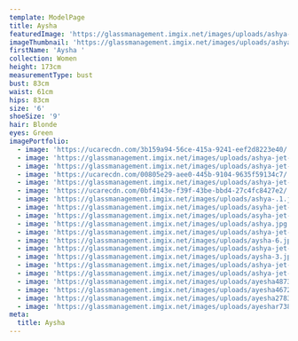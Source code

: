 ```yaml
---
template: ModelPage
title: Aysha
featuredImage: 'https://glassmanagement.imgix.net/images/uploads/ashya-jet-9.jpeg'
imageThumbnail: 'https://glassmanagement.imgix.net/images/uploads/ashya-her-shadow.jpg'
firstName: 'Aysha '
collection: Women
height: 173cm
measurementType: bust
bust: 83cm
waist: 61cm
hips: 83cm
size: '6'
shoeSize: '9'
hair: Blonde
eyes: Green
imagePortfolio:
  - image: 'https://ucarecdn.com/3b159a94-56ce-415a-9241-eef2d8223e40/'
  - image: 'https://glassmanagement.imgix.net/images/uploads/ashya-jet-4.jpg'
  - image: 'https://glassmanagement.imgix.net/images/uploads/ashya-jet-1.jpg'
  - image: 'https://ucarecdn.com/00805e29-aee0-445b-9104-9635f59134c7/'
  - image: 'https://glassmanagement.imgix.net/images/uploads/ashya-jet-2.jpg'
  - image: 'https://ucarecdn.com/0bf4143e-f39f-43be-bbd4-27c4fc8427e2/'
  - image: 'https://glassmanagement.imgix.net/images/uploads/ashya-.1.jpg'
  - image: 'https://glassmanagement.imgix.net/images/uploads/asyha-jet-7.jpeg'
  - image: 'https://glassmanagement.imgix.net/images/uploads/asyha-jet-6.jpg'
  - image: 'https://glassmanagement.imgix.net/images/uploads/ashya.jpg'
  - image: 'https://glassmanagement.imgix.net/images/uploads/ashya-jet-3.jpg'
  - image: 'https://glassmanagement.imgix.net/images/uploads/aysha-6.jpg'
  - image: 'https://glassmanagement.imgix.net/images/uploads/ashya-jet-6.jpeg'
  - image: 'https://glassmanagement.imgix.net/images/uploads/aysha-3.jpg'
  - image: 'https://glassmanagement.imgix.net/images/uploads/ashya-jet-8.jpeg'
  - image: 'https://glassmanagement.imgix.net/images/uploads/ashya-jet-9.jpeg'
  - image: 'https://glassmanagement.imgix.net/images/uploads/ayesha487392.jpg'
  - image: 'https://glassmanagement.imgix.net/images/uploads/ayesha4672389.jpg'
  - image: 'https://glassmanagement.imgix.net/images/uploads/ayesha278349120.jpg'
  - image: 'https://glassmanagement.imgix.net/images/uploads/ayeshar73890.jpg'
meta:
  title: Aysha
---
```


